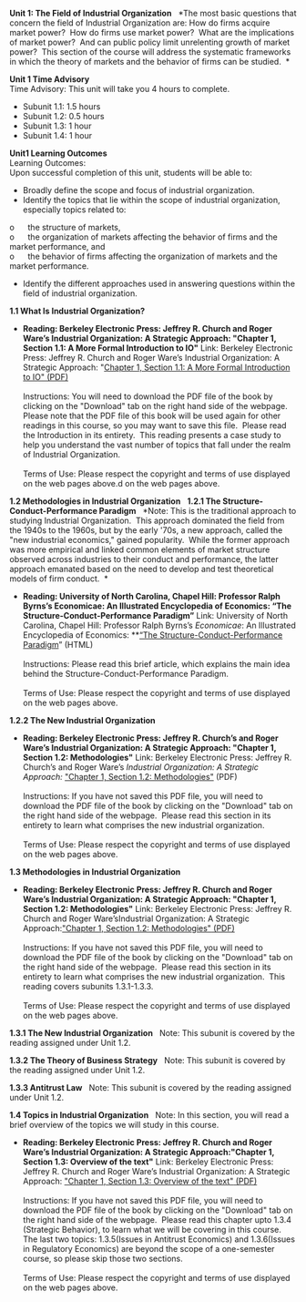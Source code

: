 **Unit 1: The Field of Industrial Organization** <span id="1"></span> 
*The most basic questions that concern the field of Industrial
Organization are: How do firms acquire market power?  How do firms use
market power?  What are the implications of market power?  And can
public policy limit unrelenting growth of market power?  This section of
the course will address the systematic frameworks in which the theory of
markets and the behavior of firms can be studied.  *

**Unit 1 Time Advisory**  
Time Advisory: This unit will take you 4 hours to complete.
-   Subunit 1.1: 1.5 hours
-   Subunit 1.2: 0.5 hours
-   Subunit 1.3: 1 hour
-   Subunit 1.4: 1 hour

**Unit1 Learning Outcomes**  
Learning Outcomes:  
 Upon successful completion of this unit, students will be able to:  
-   Broadly define the scope and focus of industrial organization.
-   Identify the topics that lie within the scope of industrial
    organization, especially topics related to:

o      the structure of markets,  
 o      the organization of markets affecting the behavior of firms and
the market performance, and  
 o      the behavior of firms affecting the organization of markets and
the market performance.
-   Identify the different approaches used in answering questions within
    the field of industrial organization. 

**1.1 What Is Industrial Organization?** <span id="1.1"></span> 
-   **Reading: Berkeley Electronic Press: Jeffrey R. Church and Roger
    Ware’s Industrial Organization: A Strategic Approach: "Chapter 1,
    Section 1.1: A More Formal Introduction to IO"**
    Link: Berkeley Electronic Press: Jeffrey R. Church and Roger Ware’s
    Industrial Organization: A Strategic Approach: "[Chapter 1, Section
    1.1: A More Formal Introduction to
    IO](http://works.bepress.com/jeffrey_church/23/)["
    (PDF)](http://works.bepress.com/jeffrey_church/23/)  
        
     Instructions: You will need to download the PDF file of the book by
    clicking on the "Download" tab on the right hand side of the
    webpage.  Please note that the PDF file of this book will be used
    again for other readings in this course, so you may want to save
    this file.  Please read the Introduction in its entirety.  This
    reading presents a case study to help you understand the vast number
    of topics that fall under the realm of Industrial Organization.  
        
     Terms of Use: Please respect the copyright and terms of use
    displayed on the web pages above.d on the web pages above.

**1.2 Methodologies in Industrial Organization** <span id="1.2"></span> 
**1.2.1 The Structure-Conduct-Performance Paradigm** <span
id="1.2.1"></span> 
*Note: This is the traditional approach to studying Industrial
Organization.  This approach dominated the field from the 1940s to the
1960s, but by the early '70s, a new approach, called the "new industrial
economics," gained popularity.  While the former approach was more
empirical and linked common elements of market structure observed across
industries to their conduct and performance, the latter approach
emanated based on the need to develop and test theoretical models of
firm conduct.  *

-   **Reading: University of North Carolina, Chapel Hill: Professor
    Ralph Byrns’s Economicae: An Illustrated Encyclopedia of Economics:
    “The Structure-Conduct-Performance Paradigm”**
    Link: University of North Carolina, Chapel Hill: Professor Ralph
    Byrns’s *Economicae*: An Illustrated Encyclopedia of
    Economics: **[“The Structure-Conduct-Performance
    Paradigm](https://web.archive.org/web/20130720232446/http://www.unc.edu/depts/econ/byrns_web/Economicae/scpparadigm.html)”
    (HTML)  
        
     Instructions: Please read this brief article, which explains the
    main idea behind the Structure-Conduct-Performance Paradigm.  
        
     Terms of Use: Please respect the copyright and terms of use
    displayed on the web pages above.

**1.2.2 The New Industrial Organization** <span id="1.2.2"></span> 
-   **Reading: Berkeley Electronic Press: Jeffrey R. Church’s and Roger
    Ware’s Industrial Organization: A Strategic Approach: "Chapter 1,
    Section 1.2: Methodologies"**
    Link: Berkeley Electronic Press: Jeffrey R. Church’s and Roger
    Ware’s *Industrial Organization: A Strategic Approach:* ["Chapter 1,
    Section 1.2:
    Methodologies"](http://works.bepress.com/jeffrey_church/23/) (PDF)  
        
     Instructions: If you have not saved this PDF file, you will need to
    download the PDF file of the book by clicking on the "Download" tab
    on the right hand side of the webpage.  Please read this section in
    its entirety to learn what comprises the new industrial
    organization.  
        
     Terms of Use: Please respect the copyright and terms of use
    displayed on the web pages above.

**1.3 Methodologies in Industrial Organization** <span id="1.3"></span> 
-   **Reading: Berkeley Electronic Press: Jeffrey R. Church and Roger
    Ware’s Industrial Organization: A Strategic Approach: "Chapter 1,
    Section 1.2: Methodologies"**
    Link: Berkeley Electronic Press: Jeffrey R. Church and Roger
    Ware’sIndustrial Organization: A Strategic Approach:["Chapter 1,
    Section 1.2:
    Methodologies"](http://works.bepress.com/jeffrey_church/23/)[ (PDF)](http://works.bepress.com/jeffrey_church/23/)  
        
     Instructions: If you have not saved this PDF file, you will need to
    download the PDF file of the book by clicking on the "Download" tab
    on the right hand side of the webpage.  Please read this section in
    its entirety to learn what comprises the new industrial
    organization.  This reading covers subunits 1.3.1-1.3.3.  
        
     Terms of Use: Please respect the copyright and terms of use
    displayed on the web pages above.

**1.3.1 The New Industrial Organization** <span id="1.3.1"></span> 
Note: This subunit is covered by the reading assigned under Unit 1.2. 

**1.3.2 The Theory of Business Strategy** <span id="1.3.2"></span> 
Note: This subunit is covered by the reading assigned under Unit 1.2. 

**1.3.3 Antitrust Law** <span id="1.3.3"></span> 
Note: This subunit is covered by the reading assigned under Unit 1.2. 

**1.4 Topics in Industrial Organization** <span id="1.4"></span> 
Note: In this section, you will read a brief overview of the topics we
will study in this course. 

-   **Reading: Berkeley Electronic Press: Jeffrey R. Church and Roger
    Ware’s Industrial Organization: A Strategic Approach:"Chapter 1,
    Section 1.3: Overview of the text"**
    Link: Berkeley Electronic Press: Jeffrey R. Church and Roger Ware’s
    Industrial Organization: A Strategic Approach: ["Chapter 1, Section
    1.3: Overview of the
    text"](http://works.bepress.com/jeffrey_church/23/)[ (PDF)](http://works.bepress.com/jeffrey_church/23/)  
        
     Instructions: If you have not saved this PDF file, you will need to
    download the PDF file of the book by clicking on the "Download" tab
    on the right hand side of the webpage.  Please read this chapter
    upto 1.3.4 (Strategic Behavior), to learn what we will be covering
    in this course.  The last two topics: 1.3.5(Issues in Antitrust
    Economics) and 1.3.6(Issues in Regulatory Economics) are beyond the
    scope of a one-semester course, so please skip those two sections.  
        
     Terms of Use: Please respect the copyright and terms of use
    displayed on the web pages above.


